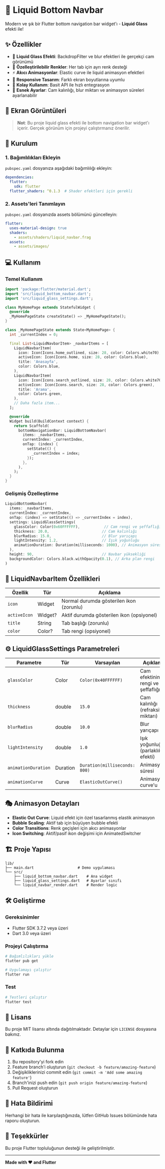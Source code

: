 # 🌊 Liquid Bottom Navbar

Modern ve şık bir Flutter bottom navigation bar widget'ı - **Liquid Glass** efekti ile!

## ✨ Özellikler

- 🎨 **Liquid Glass Efekti**: BackdropFilter ve blur efektleri ile gerçekçi cam görünümü
- 🌈 **Özelleştirilebilir Renkler**: Her tab için ayrı renk desteği
- ⚡ **Akıcı Animasyonlar**: Elastic curve ile liquid animasyon efektleri
- 📱 **Responsive Tasarım**: Farklı ekran boyutlarına uyumlu
- 🎯 **Kolay Kullanım**: Basit API ile hızlı entegrasyon
- 🔧 **Esnek Ayarlar**: Cam kalınlığı, blur miktarı ve animasyon süreleri ayarlanabilir

## 📸 Ekran Görüntüleri

> **Not**: Bu proje liquid glass efekti ile bottom navigation bar widget'ı içerir. Gerçek görünüm için projeyi çalıştırmanız önerilir.

## 🚀 Kurulum

### 1. Bağımlılıkları Ekleyin

`pubspec.yaml` dosyanıza aşağıdaki bağımlılığı ekleyin:

```yaml
dependencies:
  flutter:
    sdk: flutter
  flutter_shaders: ^0.1.3  # Shader efektleri için gerekli
```

### 2. Assets'leri Tanımlayın

`pubspec.yaml` dosyanızda assets bölümünü güncelleyin:

```yaml
flutter:
  uses-material-design: true
  shaders:
    - assets/shaders/liquid_navbar.frag
  assets:
    - assets/images/
```

## 💻 Kullanım

### Temel Kullanım

```dart
import 'package:flutter/material.dart';
import 'src/liquid_bottom_navbar.dart';
import 'src/liquid_glass_settings.dart';

class MyHomePage extends StatefulWidget {
  @override
  _MyHomePageState createState() => _MyHomePageState();
}

class _MyHomePageState extends State<MyHomePage> {
  int _currentIndex = 0;

  final List<LiquidNavbarItem> _navbarItems = [
    LiquidNavbarItem(
      icon: Icon(Icons.home_outlined, size: 28, color: Colors.white70),
      activeIcon: Icon(Icons.home, size: 28, color: Colors.blue),
      title: 'Anasayfa',
      color: Colors.blue,
    ),
    LiquidNavbarItem(
      icon: Icon(Icons.search_outlined, size: 28, color: Colors.white70),
      activeIcon: Icon(Icons.search, size: 28, color: Colors.green),
      title: 'Arama',
      color: Colors.green,
    ),
    // Daha fazla item...
  ];

  @override
  Widget build(BuildContext context) {
    return Scaffold(
      bottomNavigationBar: LiquidBottomNavbar(
        items: _navbarItems,
        currentIndex: _currentIndex,
        onTap: (index) {
          setState(() {
            _currentIndex = index;
          });
        },
      ),
    );
  }
}
```

### Gelişmiş Özelleştirme

```dart
LiquidBottomNavbar(
  items: _navbarItems,
  currentIndex: _currentIndex,
  onTap: (index) => setState(() => _currentIndex = index),
  settings: LiquidGlassSettings(
    glassColor: Color(0x60FFFFFF),           // Cam rengi ve şeffaflığı
    thickness: 20.0,                        // Cam kalınlığı
    blurRadius: 15.0,                       // Blur yarıçapı
    lightIntensity: 1.2,                    // Işık yoğunluğu
    animationDuration: Duration(milliseconds: 1000), // Animasyon süresi
  ),
  height: 90,                               // Navbar yüksekliği
  backgroundColor: Colors.black.withOpacity(0.1), // Arka plan rengi
)
```

## 🎨 LiquidNavbarItem Özellikleri

| Özellik | Tür | Açıklama |
|---------|-----|----------|
| `icon` | Widget | Normal durumda gösterilen ikon (zorunlu) |
| `activeIcon` | Widget? | Aktif durumda gösterilen ikon (opsiyonel) |
| `title` | String | Tab başlığı (zorunlu) |
| `color` | Color? | Tab rengi (opsiyonel) |

## ⚙️ LiquidGlassSettings Parametreleri

| Parametre | Tür | Varsayılan | Açıklama |
|-----------|-----|------------|----------|
| `glassColor` | Color | `Color(0x40FFFFFF)` | Cam efektinin rengi ve şeffaflığı |
| `thickness` | double | `15.0` | Cam kalınlığı (refraksiyon miktarı) |
| `blurRadius` | double | `10.0` | Blur yarıçapı |
| `lightIntensity` | double | `1.0` | Işık yoğunluğu (parlaklık efekti) |
| `animationDuration` | Duration | `Duration(milliseconds: 800)` | Animasyon süresi |
| `animationCurve` | Curve | `ElasticOutCurve()` | Animasyon curve'u |

## 🎭 Animasyon Detayları

- **Elastic Out Curve**: Liquid efekt için özel tasarlanmış elastik animasyon
- **Bubble Scaling**: Aktif tab için büyüyen bubble efekti
- **Color Transitions**: Renk geçişleri için akıcı animasyonlar
- **Icon Switching**: Aktif/pasif ikon değişimi için AnimatedSwitcher

## 🏗️ Proje Yapısı

```
lib/
├── main.dart                    # Demo uygulaması
└── src/
    ├── liquid_bottom_navbar.dart    # Ana widget
    ├── liquid_glass_settings.dart   # Ayarlar sınıfı
    └── liquid_navbar_render.dart    # Render logic
```

## 🛠️ Geliştirme

### Gereksinimler

- Flutter SDK 3.7.2 veya üzeri
- Dart 3.0 veya üzeri

### Projeyi Çalıştırma

```bash
# Bağımlılıkları yükle
flutter pub get

# Uygulamayı çalıştır
flutter run
```

### Test

```bash
# Testleri çalıştır
flutter test
```

## 📝 Lisans

Bu proje MIT lisansı altında dağıtılmaktadır. Detaylar için `LICENSE` dosyasına bakınız.

## 🤝 Katkıda Bulunma

1. Bu repository'yi fork edin
2. Feature branch'i oluşturun (`git checkout -b feature/amazing-feature`)
3. Değişikliklerinizi commit edin (`git commit -m 'Add some amazing feature'`)
4. Branch'inizi push edin (`git push origin feature/amazing-feature`)
5. Pull Request oluşturun

## 🐛 Hata Bildirimi

Herhangi bir hata ile karşılaştığınızda, lütfen GitHub Issues bölümünde hata raporu oluşturun.

## 🙏 Teşekkürler

Bu proje Flutter topluluğunun desteği ile geliştirilmiştir.

---

**Made with ❤️ and Flutter**
